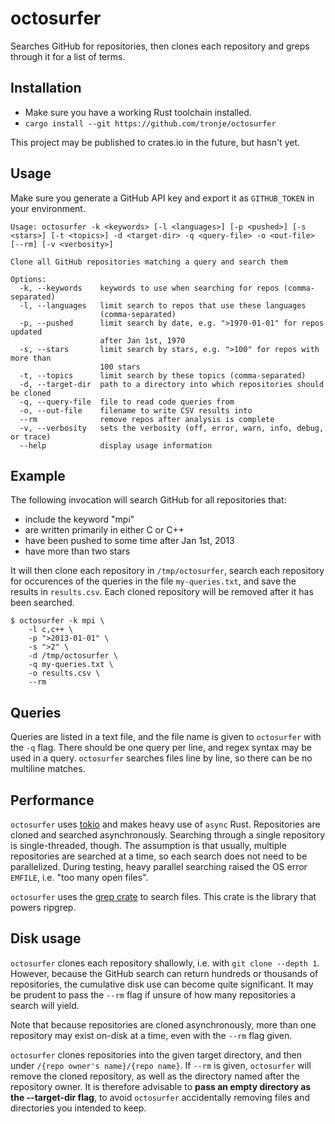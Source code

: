 # octosurfer

Searches GitHub for repositories, then clones each repository and greps through
it for a list of terms.

## Installation

- Make sure you have a working Rust toolchain installed.
- `cargo install --git https://github.com/tronje/octosurfer`

This project may be published to crates.io in the future, but hasn't yet.

## Usage

Make sure you generate a GitHub API key and export it as `GITHUB_TOKEN` in your
environment.

```
Usage: octosurfer -k <keywords> [-l <languages>] [-p <pushed>] [-s <stars>] [-t <topics>] -d <target-dir> -q <query-file> -o <out-file> [--rm] [-v <verbosity>]

Clone all GitHub repositories matching a query and search them

Options:
  -k, --keywords    keywords to use when searching for repos (comma-separated)
  -l, --languages   limit search to repos that use these languages
                    (comma-separated)
  -p, --pushed      limit search by date, e.g. ">1970-01-01" for repos updated
                    after Jan 1st, 1970
  -s, --stars       limit search by stars, e.g. ">100" for repos with more than
                    100 stars
  -t, --topics      limit search by these topics (comma-separated)
  -d, --target-dir  path to a directory into which repositories should be cloned
  -q, --query-file  file to read code queries from
  -o, --out-file    filename to write CSV results into
  --rm              remove repos after analysis is complete
  -v, --verbosity   sets the verbosity (off, error, warn, info, debug, or trace)
  --help            display usage information
```

## Example

The following invocation will search GitHub for all repositories that:
- include the keyword "mpi"
- are written primarily in either C or C++
- have been pushed to some time after Jan 1st, 2013
- have more than two stars

It will then clone each repository in `/tmp/octosurfer`, search each repository
for occurences of the queries in the file `my-queries.txt`, and save the results
in `results.csv`. Each cloned repository will be removed after it has been
searched.

```console
$ octosurfer -k mpi \
	-l c,c++ \
	-p ">2013-01-01" \
	-s ">2" \
	-d /tmp/octosurfer \
	-q my-queries.txt \
	-o results.csv \
	--rm
```

## Queries

Queries are listed in a text file, and the file name is given to `octosurfer`
with the `-q` flag. There should be one query per line, and regex syntax may
be used in a query. `octosurfer` searches files line by line, so there can be
no multiline matches.

## Performance

`octosurfer` uses [tokio](https://tokio.rs) and makes heavy use of `async` Rust.
Repositories are cloned and searched asynchronously. Searching through a single
repository is single-threaded, though. The assumption is that usually, multiple
repositories are searched at a time, so each search does not need to be parallelized.
During testing, heavy parallel searching raised the OS error `EMFILE`, i.e.
"too many open files".

`octosurfer` uses the [grep crate](https://crates.io/crates/grep) to search files.
This crate is the library that powers ripgrep.

## Disk usage

`octosurfer` clones each repository shallowly, i.e. with `git clone --depth 1`.
However, because the GitHub search can return hundreds or thousands of repositories,
the cumulative disk use can become quite significant. It may be prudent to pass
the `--rm` flag if unsure of how many repositories a search will yield.

Note that because repositories are cloned asynchronously, more than one repository
may exist on-disk at a time, even with the `--rm` flag given.

`octosurfer` clones repositories into the given target directory, and then under
`/{repo owner's name}/{repo name}`. If `--rm` is given, `octosurfer` will
remove the cloned repository, as well as the directory named after the repository
owner. It is therefore advisable to **pass an empty directory as the --target-dir flag**,
to avoid `octosurfer` accidentally removing files and directories you intended
to keep.
